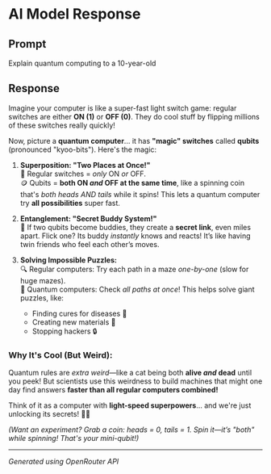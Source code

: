 # AI Model Response

## Prompt
Explain quantum computing to a 10-year-old

## Response
Imagine your computer is like a super-fast light switch game: regular switches are either **ON (1)** or **OFF (0)**. They do cool stuff by flipping millions of these switches really quickly! 

Now, picture a **quantum computer**... it has **"magic" switches** called **qubits** (pronounced "kyoo-bits"). Here's the magic:  

1. **Superposition: "Two Places at Once!"**  
   💫 Regular switches = *only* ON *or* OFF.  
   🪙 Qubits = **both ON *and* OFF at the same time**, like a spinning coin that's *both heads AND tails* while it spins! This lets a quantum computer try **all possibilities** super fast.  

2. **Entanglement: "Secret Buddy System!"**  
   🤝 If two qubits become buddies, they create a **secret link**, even miles apart. Flick one? Its buddy *instantly* knows and reacts! It’s like having twin friends who feel each other’s moves.  

3. **Solving Impossible Puzzles:**  
   🔍 Regular computers: Try each path in a maze *one-by-one* (slow for huge mazes).  
   🚀 Quantum computers: Check *all paths at once*! This helps solve giant puzzles, like:  
   - Finding cures for diseases 💊  
   - Creating new materials 🧪  
   - Stopping hackers 🔒  

### Why It's Cool (But Weird):
Quantum rules are *extra weird*—like a cat being both **alive *and* dead** until you peek! But scientists use this weirdness to build machines that might one day find answers **faster than all regular computers combined!**  

Think of it as a computer with **light-speed superpowers**... and we're just unlocking its secrets! 🌌✨  

*(Want an experiment? Grab a coin: heads = 0, tails = 1. Spin it—it’s "both" while spinning! That's your mini-qubit!)*

---
*Generated using OpenRouter API*
